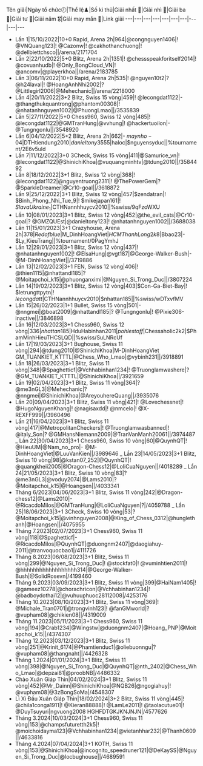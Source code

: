 Tên giải|Ngày tổ chức🕗|Thể lệ♟️|Số kì thủ|Giải nhất 🥇|Giải nhì 🥈|Giải ba 🥉|Giải tư 🏅|Giải năm 🎖️|Giải may mắn 🌟|Link giải
---|---|---|---|---|---|---|---|---|---
* Lần 1|15/10/2022|10+0 Rapid, Arena 2h|964|@congnguyen1406|! @VNQuang123|! @Cazonw|! @cakhothanchuong|! @dellbiettchsco||/arena/2171704
* Lần 2|22/10/2022|5+0 Blitz, Arena 2h|1351|! @chessspeakforitself2014|! @covuanhudb|! @Only_BongCloud_VN|! @ancomv|@playerkhoa||/arena/2183785
* Lần 3|06/11/2022|10+0 Rapid, Arena 2h|535|! @nguyen10t2|? @h24laval|! @HoangAnhNhi2002|? @Littlegirl2006|@Mehechanic||/arena/2218000
* Lần 4|20/11/2022|3+2 Blitz, Swiss 15 vòng|459|! @lecongdat1122|- @thangthukquantrong|@phantom00308|! @nhatanhnguyen1002|@PhuongLmao||/3535839
* Lần 5|27/11/2022|5+0 Chess960, Swiss 12 vòng|485|! @lecongdat1122|@GMTranHung|@vvhung|! @hackertuoilon|- @Tungngonlu||/3548920
* Lần 6|04/12/2022|5+2 Blitz, Arena 2h|662|- $maynho-04|$DTHtiendung2010|$danieltony3555|$haloc|$nguyensyduc||%tournament/2E6v5uld
* Lần 7|11/12/2022|3+0 3Check, Swiss 15 vòng|411|@Samurice_vn|! @lecongdat1122|@ShinichiKhoa|@vuquangminhtv|@tdung2010||/3584492
* Lần 8|18/12/2022|3+1 Blitz, Swiss 12 vòng|368|! @lecongdat1122|@nguyentruong2311|! @ThePowerGem|? @SparkleDreamer|@Cr10-goal||/3618872
* Lần 9|25/12/2022|3+1 Blitz, Swiss 12 vòng|457|$zendatran|! $Binh_Phong_Nhi_Tue_9|! $mikejapan161|! $SlavaUkraine_1|$CTHNannhhuycv2010||%swiss/9qFzoWXU
* Lần 10|08/01/2023|3+1 Blitz, Swiss 12 vòng|452|@the_evil_cats|@Cr10-goal|? @GMZQUEst|@danieltony123|! @nhatanhnguyen1002||/3688038
* Lần 11|15/01/2023|3+1 Crazyhouse, Arena 2h|378|$Redofblue|$M_DinhHoangViet|$HCMThanhLong2k8|$Bbao23|- $Ly_KieuTrang||%tournament/0PagYmhJ
* Lần 12|29/01/2023|3+1 Blitz, Swiss 12 vòng|437|! @nhatanhnguyen1002|! @ElsaHung|@vgt187|@George-Walker-Bush|- @M-DinhHoangViet||/3719886
* Lần 13|12/02/2023|3+1 FEN, Swiss 12 vòng|406|! @thien1115|@nhattandl185|? @Moitapchoi_k15|@phuonganximi|@Nguyen_Si_Trong_Duc||/3807224
* Lần 14|19/02/2023|3+1 Blitz, Swiss 12 vòng|403|$Con-Ga-Biet-Bay|! $letrungttpytn|! $lecongdatt|$CTHNannhhuycv2010|$nhattan185||%swiss/wDTxvfMV
* Lần 15|26/02/2023|1+1 Bullet, Swiss 15 vòng|501|- @nngmei|@boat2009|@nhattandl185|? @Tungngonlu|! @Pixie306-inactive||/3846898
* Lần 16|12/03/2023|3+1 Chess960, Swiss 12 vòng|336|$nhattan185|$HduHabinhan2011|$pohlestoff|$Chessaholic2k2|$PhamMinhHieuTHCSLQD||%swiss/SuLNRcUf
* Lần 17|19/03/2023|3+1 Bughouse, Swiss 11 vòng|294|@tdung2010|@ShinichiKhoa|M-DinhHoangViet GM_TUANKIET_KTTTL|@Chess_Who_Lmao|@vybinh231||/3918891
* Lần 18|26/03/2023|3+1 Blitz, Swiss 11 vòng|348|@Spaghetticf|@Vchhabinhan1234|! @Truonglamwashere|? @GM_TUANKIET_KTTTL|@ShinichiKhoa||/3921659
* Lần 19|02/04/2023|3+1 Blitz, Swiss 11 vòng|364|? @me3nGL3|@Mehechanic|? @nngmei|@ShinichiKhoa|@AreyouhereQuang||/3935076
* Lần 20|09/04/2023|3+1 Blitz, Swiss 11 vòng|421|! @Lovechessnet|! @HugoNguyenKhang|! @nagisaxdd|! @nmcelo|! @X-REXFF999||/3960496
* Lần 21|16/04/2023|3+1 Blitz, Swiss 11 vòng|417|@MetropolitanCheckers|! @Truonglamwasbanned|! @italy_Son|? @GMHansNiemann2009|@TranVanManh20061||/3974487
_ Lần 22|30/04/2023|3+1 Chess960, Swiss 10 vòng|60|@QuynhQT|! @HieuUM|@Nam_no_pro|- @M-DinhHoangViet|@LuuVanKien||/3989646
_ Lần 23|14/05/2023|3+1 Blitz, Swiss 10 vòng|98|@kstan07_252|@QuynhQT|! @quangkheii2005|@Dragon-Chess12|@LoIiCuaNguyen||/4018289
_ Lần 24|21/05/2023|3+1 Blitz, Swiss 10 vòng|83|? @me3nGL3|@voduy2074|@Lams2010|? @Moitapchoi_k15|@Hoangsen||/4033341
* Tháng 6/2023|04/06/2023|3+1 Blitz, Swiss 11 vòng|242|@Dragon-chess12|@Lams2010|- @RicacdoMilos|@GMTranHung|@LoIiCuaNguyen|?|/4059788
_ Lần 25|18/06/2023|3+1 3Check, Swiss 10 vòng|53|? @Moitapchoi_k15|@vinhnguyen2008|@King_of_Chess_0312|@hunglethanh|@Hoangsen||/4075955
* Tháng 7.2023|02/07/2023|3+1 Chess960, Swiss 11 vòng|118|@Spaghetticf|- @RicacdoMilos|@QuynhQT|@duongnm2407|@daogiahuy-2011|@tranvoquocbao1|/4111726
* Tháng 8.2023|06/08/2023|3+1 Blitz, Swiss 11 vòng|299|@Nguyen_Si_Trong_Duc|! @stockfat0|! @vuminhtien2011|! @hhhhhhhhhhhhhhhhhh314|@George-Walker-Bush|@SolidRosevn|/4199460
* Tháng 9.2023|03/09/2023|3+1 Blitz, Swiss 11 vòng|399|@HaiNam1405|! @gameez10278|@chorachricon|@Vchhabinhan1234|! @badboydothai12|@vuhuuphuoc28112008|/4253176
* Tháng 10.2023|08/10/2023|3+1 Blitz, Swiss 11 vòng|369|! @Michale_Tran0701|@trongvinh123|! @fanGMworld|? @vupham08|@chikien08||/4319009
* Tháng 11.2023|05/11/2023|3+1 Chess960, Swiss 11 vòng|194|@Crab1234|@Wingstw|@duongnm2407|@Hoang_PNP|@Moitapchoi_k15||/4374307
* Tháng 12.2023|03/12/2023|3+1 Blitz, Swiss 11 vòng|251|@Krinit_6174|@Phamtienduc1|@oliebuonngu|? @vupham08|@thangnaht||/4426328
* Tháng 1.2024|01/01/2024|3+1 Blitz, Swiss 11 vòng|398|@Nguyen_Si_Trong_Duc|@QuynhQT|@nth_2402|@Chess_Who_Lmao|@depzai81|@proobNB|/4486332
* Chào Xuân Giáp Thìn|04/02/2024|3+1 Blitz, Swiss 11 vòng|452|@Mr_Dainn|@ShinichiKhoa|@NQB26|@ngogiahuy|! @vupham08|@3zBongSoMa|/4548307
* Lì Xì Đầu Xuân Giáp Thìn|18/02/2024|3+2 Blitz, Swiss 11 vòng|445|! @chila1conga1911|! @Kieran88888|! @LamLe2011|! @taolacutue01|! @DuyTsuyuri|ngvuong2008 HGHFDTGKJKNJNJN|/4577626
* Tháng 3.2024|10/03/2024|3+1 Chess960, Swiss 11 vòng|153|@champsfuturetth2k5|! @moichoidayma123|@Vchhabinhan1234|@vietanhhar232|@Thanh0609||/4633816
* Tháng 4.2024|07/04/2024|3+1 KOTH, Swiss 11 vòng|153|@ShinichiKhoa|@incognito_speedruner121|@DeKaySS|@Nguyen_Si_Trong_Duc|@locbughouse||/4689591
